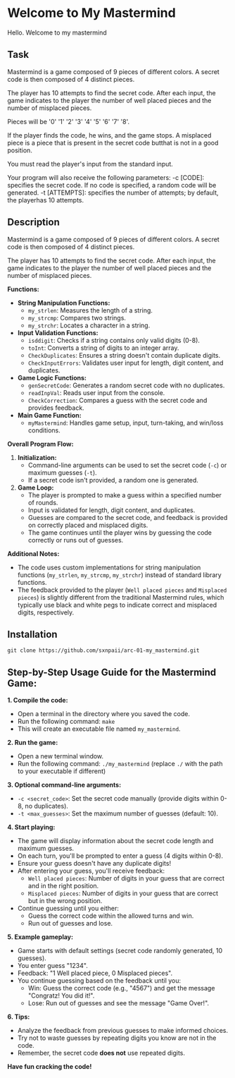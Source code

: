 # Welcome to My Mastermind

Hello. Welcome to my mastermind

## Task

Mastermind is a game composed of 9 pieces of different colors. A secret code is then composed of 4 distinct pieces.

The player has 10 attempts to find the secret code. After each input, the game indicates to the player the number of well placed pieces and the number of misplaced pieces.

Pieces will be '0' '1' '2' '3' '4' '5' '6' '7' '8'.

If the player finds the code, he wins, and the game stops. A misplaced piece is a piece that is present in the secret code butthat is not in a good position.

You must read the player's input from the standard input.

Your program will also receive the following parameters: -c [CODE]: specifies the secret code. If no code is specified, a random code will be generated. -t [ATTEMPTS]: specifies the number of attempts; by default, the playerhas 10 attempts.

## Description

Mastermind is a game composed of 9 pieces of different colors. A secret code is then composed of 4 distinct pieces.

The player has 10 attempts to find the secret code. After each input, the game indicates to the player the number of well placed pieces and the number of misplaced pieces.

**Functions:**

- **String Manipulation Functions:**
  - `my_strlen`: Measures the length of a string.
  - `my_strcmp`: Compares two strings.
  - `my_strchr`: Locates a character in a string.
- **Input Validation Functions:**
  - `isddigit`: Checks if a string contains only valid digits (0-8).
  - `toInt`: Converts a string of digits to an integer array.
  - `CheckDuplicates`: Ensures a string doesn't contain duplicate digits.
  - `CheckInputErrors`: Validates user input for length, digit content, and duplicates.
- **Game Logic Functions:**
  - `genSecretCode`: Generates a random secret code with no duplicates.
  - `readInpVal`: Reads user input from the console.
  - `CheckCorrection`: Compares a guess with the secret code and provides feedback.
- **Main Game Function:**
  - `myMastermind`: Handles game setup, input, turn-taking, and win/loss conditions.

**Overall Program Flow:**

1. **Initialization:**
   - Command-line arguments can be used to set the secret code (`-c`) or maximum guesses (`-t`).
   - If a secret code isn't provided, a random one is generated.
2. **Game Loop:**
   - The player is prompted to make a guess within a specified number of rounds.
   - Input is validated for length, digit content, and duplicates.
   - Guesses are compared to the secret code, and feedback is provided on correctly placed and misplaced digits.
   - The game continues until the player wins by guessing the code correctly or runs out of guesses.

**Additional Notes:**

- The code uses custom implementations for string manipulation functions (`my_strlen`, `my_strcmp`, `my_strchr`) instead of standard library functions.
- The feedback provided to the player (`Well placed pieces` and `Misplaced pieces`) is slightly different from the traditional Mastermind rules, which typically use black and white pegs to indicate correct and misplaced digits, respectively.

## Installation

```
git clone https://github.com/sxnpaii/arc-01-my_mastermind.git
```

## Step-by-Step Usage Guide for the Mastermind Game:

**1. Compile the code:**

- Open a terminal in the directory where you saved the code.
- Run the following command: `make`
- This will create an executable file named `my_mastermind`.

**2. Run the game:**

- Open a new terminal window.
- Run the following command: `./my_mastermind` (replace `./` with the path to your executable if different)

**3. Optional command-line arguments:**

- `-c <secret_code>`: Set the secret code manually (provide digits within 0-8, no duplicates).
- `-t <max_guesses>`: Set the maximum number of guesses (default: 10).

**4. Start playing:**

- The game will display information about the secret code length and maximum guesses.
- On each turn, you'll be prompted to enter a guess (4 digits within 0-8).
- Ensure your guess doesn't have any duplicate digits!
- After entering your guess, you'll receive feedback:
  - `Well placed pieces`: Number of digits in your guess that are correct and in the right position.
  - `Misplaced pieces`: Number of digits in your guess that are correct but in the wrong position.
- Continue guessing until you either:
  - Guess the correct code within the allowed turns and win.
  - Run out of guesses and lose.

**5. Example gameplay:**

- Game starts with default settings (secret code randomly generated, 10 guesses).
- You enter guess "1234".
- Feedback: "1 Well placed piece, 0 Misplaced pieces".
- You continue guessing based on the feedback until you:
  - Win: Guess the correct code (e.g., "4567") and get the message "Congratz! You did it!".
  - Lose: Run out of guesses and see the message "Game Over!".

**6. Tips:**

- Analyze the feedback from previous guesses to make informed choices.
- Try not to waste guesses by repeating digits you know are not in the code.
- Remember, the secret code **does not** use repeated digits.

**Have fun cracking the code!**
